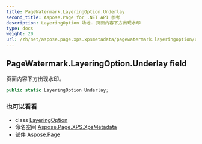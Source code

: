 ```yaml
---
title: PageWatermark.LayeringOption.Underlay
second_title: Aspose.Page for .NET API 参考
description: LayeringOption 场地. 页面内容下方出现水印
type: docs
weight: 20
url: /zh/net/aspose.page.xps.xpsmetadata/pagewatermark.layeringoption/underlay/
---
```

## PageWatermark.LayeringOption.Underlay field

页面内容下方出现水印。

```csharp
public static LayeringOption Underlay;
```

### 也可以看看

* class [LayeringOption](../)
* 命名空间 [Aspose.Page.XPS.XpsMetadata](../../pagewatermark.layeringoption/)
* 部件 [Aspose.Page](../../../)


